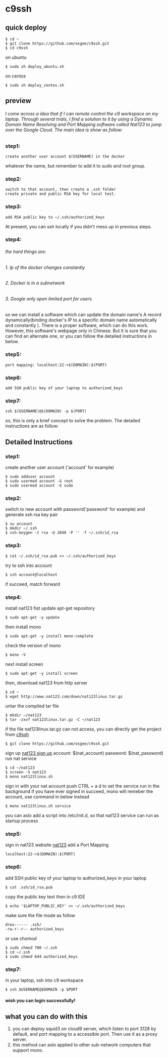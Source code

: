 # c9ssh

## quick deploy

    $ cd ~
    $ git clone https://github.com/osgee/c9ssh.git
    $ cd c9ssh

on ubuntu

    $ sudo sh deploy_ubuntu.sh

on centos

    $ sudo sh deploy_centos.sh

## preview

###### I come across a idea that if I can remote control the c9 workspace on my laptop. Through several trials, I find a solution to it by using a Dynamic Domain Name Resolving and Port Mapping software called Nat123 to jump over the Google Cloud. The main idea is show as follow:

### step1: 

    create another user account $(USERNAME) in the docker
    
whatever the name, but remember to add it to sudo and root group.
    
### step2: 

    switch to that account, then create a .ssh folder 
    create private and public RSA key for local test.
    
### step3: 

    add RSA public key to ~/.ssh/authorized_keys
    
At present, you can ssh locally if you didn't mess up in previous steps.
    
### step4: 
###### the hard things are:

###### 1. Ip of the docker changes constantly
###### 2. Docker is in a subnetwork
###### 3. Google only open limited port for users

so we can install a software which can update the domain name's A record dynamically(binding docker's IP to a specific domain name automatically and constantly ). There is a proper software, which can do this work. However, this software's webpage only in Chinese. But it is sure that you can find an alternate one, or you can follow the detailed instructions in below.

### step5:

    port mapping: localhost:22->$(DOMAIN):$(PORT) 

### step6:

    add SSH public key of your laptop to authorized_keys

### step7: 

    ssh $(USERNAME)@$(DOMAIN) -p $(PORT)

so, this is only a brief concept to solve the problem. The detailed instructions are as follow:

## Detailed Instructions
### step1:
create another user account ('account' for example)

    $ sudo adduser account
    $ sudo usermod account -G root
    $ sudo usermod account -G sudo

### step2:
switch to new account with password('password' for example) and generate ssh rsa key pair

    $ su account
    $ mkdir ~/.ssh
    $ ssh-keygen -t rsa -b 2048 -P '' -f ~/.ssh/id_rsa
    
### step3:

    $ cat ~/.ssh/id_rsa.pub >> ~/.ssh/authorized_keys
    
try to ssh into account

    $ ssh account@localhost

if succeed, match forward

### step4:
install nat123
fist update apt-get repository

    $ sudo apt-get -y update
    
then install mono

    $ sudo apt-get -y install mono-complete
    
check the version of mono

    $ mono -V
    
next install screen

    $ sudo apt-get -y install screen
    
then, download nat123 from http server

    $ cd ~
    $ wget http://www.nat123.com/down/nat123linux.tar.gz

untar the compiled tar file

    $ mkdir ~/nat123
    $ tar -zxvf nat123linux.tar.gz -C ~/nat123

if the file nat123linux.tar.gz can not access, you can directly get the project from <a href="https://github.com/osgee/c9ssh/">c9ssh</a>
	
	$ git clone https://github.com/osgee/c9ssh.git

sign up <a href="http://www.nat123.com/UsersReg.jsp">nat123 sign up</a>
account: $(nat_account)
password: $(nat_password)
run nat service

    $ cd ~/nat123
    $ screen -S nat123
    $ mono nat123linux.sh

sign in with your nat account
push CTRL + a d to set the service run in the background
if you have ever signed in succeed, mono will remeber the account, use command in below instead

    $ mono nat123linux.sh service
    
you can aslo add a script into /etc/init.d, so that nat123 service can run as startup process

### step5:
sign in nat123 website <a href="http://www.nat123.com">nat123</a>
add a Port Mapping

    localhost:22->$(DOMAIN):$(PORT)

### step6:
add SSH public key of your laptop to authorized_keys
in your laptop

    $ cat .ssh/id_rsa.pub

copy the public key text
then in c9 IDE

    $ echo '$LAPTOP_PUBLIC_KEY' >> ~/.ssh/authorized_keys

make sure the file mode as follow

    drwx------ .ssh/
    -rw-r--r-- authorized_keys

or use chomod

    $ sudo chmod 700 ~/.ssh
    $ cd ~/.ssh
    $ sudo chmod 644 authorized_keys
    
### step7:
in your laptop, ssh into c9 workspace

    $ ssh $USERNAME@$DOMAIN -p $PORT

#### wish you can login successfully!

## what you can do with this
1. you can deploy squid3 on cloud9 server, which listen to port 3128 by default, and port mapping to a accessible port. Then use it as a proxy server.
2. this method can aslo applied to other sub-network computers that support mono.







